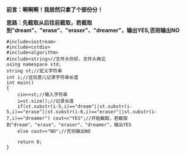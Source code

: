 **前言：啊啊啊！我居然只拿了个部份分！**

**思路：先截取从后往前截取，若截取到"dream"、"erase"、"eraser"、"dreamer"，输出YES,否则输出NO**

```
#include<iostream>
#include<cstdio>
#include<algorithm>
#include<string>//文件头你好，文件头再见
using namespace std;
string st;//定义字符串
int i;//这玩意儿记录字符串长度
int main()
{
    cin>>st;//输入字符串
    i=st.size();//记录长度
    if(st.substr(i-5,i)=="dream"||st.substr(i-5,i)=="erase"||st.substr(i-6,i)=="eraser"||st.substr(i-7,i)=="dreamer") cout<<"YES";//开始截取，若截取到"dream"、"erase"、"eraser"、"dreamer"，输出YES
    else cout<<"NO";//否则输出NO
    
    return 0;
}
```